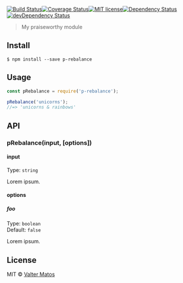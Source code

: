 [![Build Status](https://travis-ci.org/ValterSantosMatos/p-rebalance.svg?branch=master)](https://travis-ci.org/ValterSantosMatos/p-rebalance.svg?branch=master)[![Coverage Status](https://coveralls.io/repos/github/ValterSantosMatos/p-rebalance/badge.svg?branch=master)](https://coveralls.io/github/ValterSantosMatos/p-rebalance?branch=master)[![MIT license](http://img.shields.io/badge/license-MIT-brightgreen.svg)](http://opensource.org/licenses/MIT)[![Dependency Status](https://david-dm.org/ValterSantosMatos/p-rebalance/status.svg)](https://david-dm.org/ValterSantosMatos/p-rebalance)[![devDependency Status](https://david-dm.org/ValterSantosMatos/p-rebalance/dev-status.svg)](https://david-dm.org/ValterSantosMatos/p-rebalance#info=devDependencies)

> My praiseworthy module

## Install

```
$ npm install --save p-rebalance
```


## Usage

```js
const pRebalance = require('p-rebalance');

pRebalance('unicorns');
//=> 'unicorns & rainbows'
```


## API

### pRebalance(input, [options])

#### input

Type: `string`

Lorem ipsum.

#### options

##### foo

Type: `boolean`<br>
Default: `false`

Lorem ipsum.


## License

MIT © [Valter Matos](https://valtersantosmatos.github.io)
